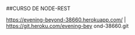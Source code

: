 ##CURSO DE NODE-REST

https://evening-beyond-38660.herokuapp.com/ | https://git.heroku.com/evening-bey
ond-38660.git